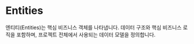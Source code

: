 # Entities

엔티티(Entities)는 핵심 비즈니스 객체를 나타냅니다. 데이터 구조와 핵심 비즈니스 로직을 포함하며, 프로젝트 전체에서 사용되는 데이터 모델을 정의합니다.
